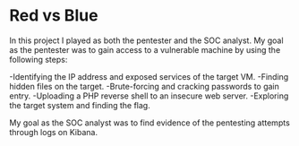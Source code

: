 # Red vs Blue
In this project I played as both the pentester and the SOC analyst. 
My goal as the pentester was to gain access to a vulnerable machine by using the following steps:

-Identifying the IP address and exposed services of the target VM.
-Finding hidden files on the target.
-Brute-forcing and cracking passwords to gain entry.
-Uploading a PHP reverse shell to an insecure web server.
-Exploring the target system and finding the flag.

My goal as the SOC analyst was to find evidence of the pentesting attempts through logs on Kibana.

